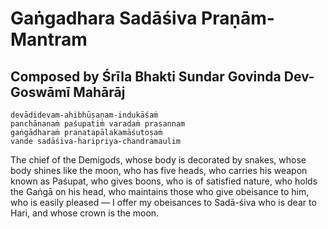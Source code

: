 # Gaṅgadhara Sadāśiva Praṇām-Mantram

## Composed by Śrīla Bhakti Sundar Govinda Dev-Goswāmī Mahārāj

    devādidevam-ahibhūṣaṇam-indukāśaṁ
    panchānanaṁ paśupatiṁ varadaṁ prasannam
    gaṅgādharaṁ praṇatapālakamāśutoṣaṁ
    vande sadāśiva-haripriya-chandramaulim

The chief of the Demigods, whose body is decorated by snakes, whose body shines like the moon, who has five heads, who carries his weapon known as Paśupat, who gives boons, who is of satisfied nature, who holds the Gaṅgā on his head, who maintains those who give obeisance to him, who is easily pleased — I offer my obeisances to Sadā-śiva who is dear to Hari, and whose crown is the moon.

